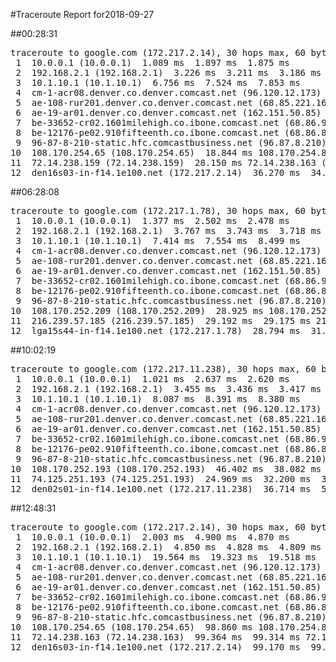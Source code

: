 #Traceroute Report for2018-09-27

##00:28:31

<p><pre><samp>traceroute to google.com (172.217.2.14), 30 hops max, 60 byte packets
 1  10.0.0.1 (10.0.0.1)  1.089 ms  1.897 ms  1.875 ms
 2  192.168.2.1 (192.168.2.1)  3.226 ms  3.211 ms  3.186 ms
 3  10.1.10.1 (10.1.10.1)  6.756 ms  7.524 ms  7.853 ms
 4  cm-1-acr08.denver.co.denver.comcast.net (96.120.12.173)  49.135 ms  48.872 ms  49.066 ms
 5  ae-108-rur201.denver.co.denver.comcast.net (68.85.221.161)  60.656 ms  60.879 ms  61.065 ms
 6  ae-19-ar01.denver.co.denver.comcast.net (162.151.50.85)  55.251 ms  57.788 ms  53.329 ms
 7  be-33652-cr02.1601milehigh.co.ibone.comcast.net (68.86.92.121)  55.906 ms  56.347 ms  56.125 ms
 8  be-12176-pe02.910fifteenth.co.ibone.comcast.net (68.86.83.94)  55.489 ms  62.160 ms  62.391 ms
 9  96-87-8-210-static.hfc.comcastbusiness.net (96.87.8.210)  61.931 ms  39.056 ms  18.492 ms
10  108.170.254.65 (108.170.254.65)  18.844 ms 108.170.254.81 (108.170.254.81)  29.706 ms  29.446 ms
11  72.14.238.159 (72.14.238.159)  28.150 ms 72.14.238.163 (72.14.238.163)  29.007 ms  36.299 ms
12  den16s03-in-f14.1e100.net (172.217.2.14)  36.270 ms  34.962 ms  36.264 ms</samp></pre></p>

##06:28:08

<p><pre><samp>traceroute to google.com (172.217.1.78), 30 hops max, 60 byte packets
 1  10.0.0.1 (10.0.0.1)  1.377 ms  2.502 ms  2.478 ms
 2  192.168.2.1 (192.168.2.1)  3.767 ms  3.743 ms  3.718 ms
 3  10.1.10.1 (10.1.10.1)  7.414 ms  7.554 ms  8.499 ms
 4  cm-1-acr08.denver.co.denver.comcast.net (96.120.12.173)  26.865 ms  27.652 ms  28.022 ms
 5  ae-108-rur201.denver.co.denver.comcast.net (68.85.221.161)  28.531 ms  29.083 ms  29.198 ms
 6  ae-19-ar01.denver.co.denver.comcast.net (162.151.50.85)  28.765 ms  31.814 ms  30.400 ms
 7  be-33652-cr02.1601milehigh.co.ibone.comcast.net (68.86.92.121)  32.341 ms  30.458 ms  32.243 ms
 8  be-12176-pe02.910fifteenth.co.ibone.comcast.net (68.86.83.94)  33.166 ms  33.403 ms  33.374 ms
 9  96-87-8-210-static.hfc.comcastbusiness.net (96.87.8.210)  33.696 ms  20.910 ms  23.449 ms
10  108.170.252.209 (108.170.252.209)  28.925 ms 108.170.252.193 (108.170.252.193)  27.828 ms 108.170.252.209 (108.170.252.209)  28.345 ms
11  216.239.57.185 (216.239.57.185)  29.192 ms  29.175 ms 216.239.57.87 (216.239.57.87)  31.468 ms
12  lga15s44-in-f14.1e100.net (172.217.1.78)  28.794 ms  31.659 ms  31.630 ms</samp></pre></p>

##10:02:19

<p><pre><samp>traceroute to google.com (172.217.11.238), 30 hops max, 60 byte packets
 1  10.0.0.1 (10.0.0.1)  1.021 ms  2.637 ms  2.620 ms
 2  192.168.2.1 (192.168.2.1)  3.455 ms  3.436 ms  3.417 ms
 3  10.1.10.1 (10.1.10.1)  8.087 ms  8.391 ms  8.380 ms
 4  cm-1-acr08.denver.co.denver.comcast.net (96.120.12.173)  70.300 ms  70.285 ms  70.269 ms
 5  ae-108-rur201.denver.co.denver.comcast.net (68.85.221.161)  43.352 ms  43.713 ms  43.699 ms
 6  ae-19-ar01.denver.co.denver.comcast.net (162.151.50.85)  52.042 ms  53.339 ms  62.339 ms
 7  be-33652-cr02.1601milehigh.co.ibone.comcast.net (68.86.92.121)  68.412 ms  68.382 ms  68.345 ms
 8  be-12176-pe02.910fifteenth.co.ibone.comcast.net (68.86.83.94)  68.325 ms  65.876 ms  65.843 ms
 9  96-87-8-210-static.hfc.comcastbusiness.net (96.87.8.210)  60.905 ms  41.535 ms  46.421 ms
10  108.170.252.193 (108.170.252.193)  46.402 ms  38.082 ms 108.170.252.209 (108.170.252.209)  32.837 ms
11  74.125.251.193 (74.125.251.193)  24.969 ms  32.200 ms  39.641 ms
12  den02s01-in-f14.1e100.net (172.217.11.238)  36.714 ms  57.945 ms  36.787 ms</samp></pre></p>

##12:48:31

<p><pre><samp>traceroute to google.com (172.217.2.14), 30 hops max, 60 byte packets
 1  10.0.0.1 (10.0.0.1)  2.003 ms  4.900 ms  4.870 ms
 2  192.168.2.1 (192.168.2.1)  4.850 ms  4.828 ms  4.809 ms
 3  10.1.10.1 (10.1.10.1)  19.564 ms  19.323 ms  19.518 ms
 4  cm-1-acr08.denver.co.denver.comcast.net (96.120.12.173)  50.416 ms  50.662 ms  50.634 ms
 5  ae-108-rur201.denver.co.denver.comcast.net (68.85.221.161)  52.425 ms  52.921 ms  53.081 ms
 6  ae-19-ar01.denver.co.denver.comcast.net (162.151.50.85)  52.755 ms  48.403 ms  32.250 ms
 7  be-33652-cr02.1601milehigh.co.ibone.comcast.net (68.86.92.121)  47.277 ms  46.874 ms  47.228 ms
 8  be-12176-pe02.910fifteenth.co.ibone.comcast.net (68.86.83.94)  47.198 ms  45.068 ms  45.050 ms
 9  96-87-8-210-static.hfc.comcastbusiness.net (96.87.8.210)  45.376 ms  19.447 ms  99.580 ms
10  108.170.254.65 (108.170.254.65)  98.860 ms 108.170.254.81 (108.170.254.81)  99.465 ms  99.435 ms
11  72.14.238.163 (72.14.238.163)  99.364 ms  99.314 ms 72.14.238.159 (72.14.238.159)  99.203 ms
12  den16s03-in-f14.1e100.net (172.217.2.14)  99.170 ms  99.122 ms  100.392 ms</samp></pre></p>

